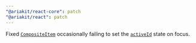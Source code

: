 ```yaml
---
"@ariakit/react-core": patch
"@ariakit/react": patch
---
```


Fixed [`CompositeItem`](https://ariakit.org/reference/composite-item) occasionally failing to set the [`activeId`](https://ariakit.org/reference/use-composite-store#activeid) state on focus.
